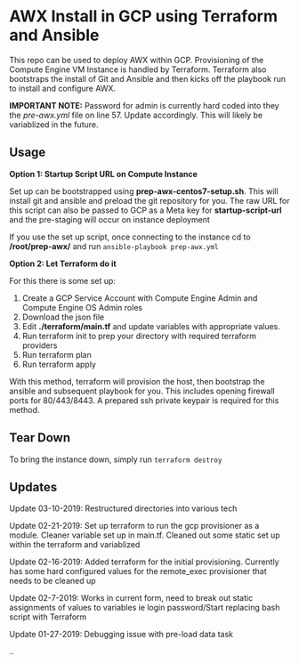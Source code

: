 # AWX Install in GCP using Terraform and Ansible 

This repo can be used to deploy AWX within GCP. Provisioning of the Compute Engine VM Instance is handled by Terraform. Terraform also bootstraps the install of Git and Ansible and then kicks off the playbook run to install and configure AWX. 


**IMPORTANT NOTE:** Password for admin is currently hard coded into they the *pre-awx.yml* file on line 57. Update accordingly. This will likely be variablized in the future. 

## Usage

**Option 1: Startup Script URL on Compute Instance**

Set up can be bootstrapped using **prep-awx-centos7-setup.sh**. This will install git and ansible and preload the git repository for you. The raw URL for this script can also be passed to GCP as a Meta key for **startup-script-url** and the pre-staging will occur on instance deployment

If you use the set up script, once connecting to the instance cd to **/root/prep-awx/** and run ```ansible-playbook prep-awx.yml```


**Option 2: Let Terraform do it**

For this there is some set up:

1) Create a GCP Service Account with Compute Engine Admin and Compute Engine OS Admin roles
2) Download the json file
3) Edit **./terraform/main.tf** and update variables with appropriate values. 
4) Run terraform init to prep your directory with required terraform providers
5) Run terraform plan 
6) Run terraform apply

With this method, terraform will provision the host, then bootstrap the ansible and subsequent playbook for you. This includes opening firewall ports for 80/443/8443. A prepared ssh private keypair is required for this method.

## Tear Down
To bring the instance down, simply run ```terraform destroy``` 

## Updates
Update 03-10-2019: Restructured directories into various tech 

Update 02-21-2019: Set up terraform to run the gcp provisioner as a module. Cleaner variable set up in main.tf. Cleaned out some static set up within the terraform and variablized 

Update 02-16-2019: Added terraform for the initial provisioning. Currently has some hard  configured values for the remote_exec provisioner that needs to be cleaned up

Update 02-7-2019: Works in current form, need to break out static assignments of values to variables ie login password/Start replacing bash script with Terraform

Update 01-27-2019: Debugging issue with pre-load data task

..
